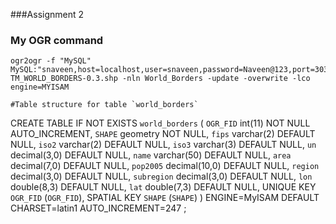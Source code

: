 ###Assignment 2
  
### My OGR command


``````
ogr2ogr -f "MySQL" MySQL:"snaveen,host=localhost,user=snaveen,password=Naveen@123,port=3036" TM_WORLD_BORDERS-0.3.shp -nln World_Borders -update -overwrite -lco engine=MYISAM

``````

``````
#Table structure for table `world_borders`
``````

CREATE TABLE IF NOT EXISTS `world_borders` (
  `OGR_FID` int(11) NOT NULL AUTO_INCREMENT,
  `SHAPE` geometry NOT NULL,
  `fips` varchar(2) DEFAULT NULL,
  `iso2` varchar(2) DEFAULT NULL,
  `iso3` varchar(3) DEFAULT NULL,
  `un` decimal(3,0) DEFAULT NULL,
  `name` varchar(50) DEFAULT NULL,
  `area` decimal(7,0) DEFAULT NULL,
  `pop2005` decimal(10,0) DEFAULT NULL,
  `region` decimal(3,0) DEFAULT NULL,
  `subregion` decimal(3,0) DEFAULT NULL,
  `lon` double(8,3) DEFAULT NULL,
  `lat` double(7,3) DEFAULT NULL,
  UNIQUE KEY `OGR_FID` (`OGR_FID`),
  SPATIAL KEY `SHAPE` (`SHAPE`)
) ENGINE=MyISAM  DEFAULT CHARSET=latin1 AUTO_INCREMENT=247 ;
